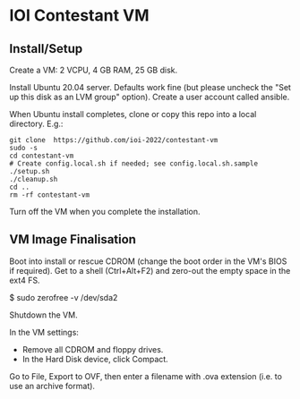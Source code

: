 # IOI Contestant VM

## Install/Setup

Create a VM: 2 VCPU, 4 GB RAM, 25 GB disk.

Install Ubuntu 20.04 server. Defaults work fine (but please uncheck the "Set up this disk as an LVM group" option). Create a user account called ansible.

When Ubuntu install completes, clone or copy this repo into a local directory. E.g.:

```
git clone  https://github.com/ioi-2022/contestant-vm
sudo -s
cd contestant-vm
# Create config.local.sh if needed; see config.local.sh.sample
./setup.sh
./cleanup.sh
cd ..
rm -rf contestant-vm
```

Turn off the VM when you complete the installation.

## VM Image Finalisation

Boot into install or rescue CDROM (change the boot order in the VM's BIOS if required). Get to a shell (Ctrl+Alt+F2) and zero-out the empty space in the ext4 FS.

$ sudo zerofree -v /dev/sda2

Shutdown the VM.

In the VM settings:

- Remove all CDROM and floppy drives.
- In the Hard Disk device, click Compact.

Go to File, Export to OVF, then enter a filename with .ova extension (i.e. to
use an archive format).

